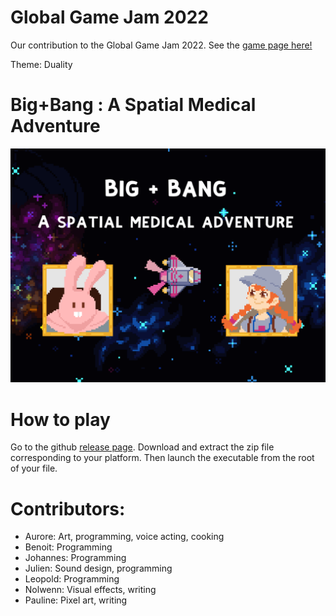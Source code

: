 # Global Game Jam 2022
Our contribution to the Global Game Jam 2022.
See the [game page here!](https://globalgamejam.org/2022/games/big-bang-spatial-medical-adventure-0)

Theme: Duality

# Big+Bang : A Spatial Medical Adventure

![icon](https://github.com/Rormattio/GGJ2022/blob/main/readme_img.png?raw=true)

# How to play

Go to the github [release page](https://github.com/Rormattio/GGJ2022/releases/tag/v1.0.0).
Download and extract the zip file corresponding to your platform. Then launch
the executable from the root of your file.

# Contributors:
* Aurore: Art, programming, voice acting, cooking
* Benoit: Programming
* Johannes: Programming
* Julien: Sound design, programming
* Leopold: Programming
* Nolwenn: Visual effects, writing
* Pauline: Pixel art, writing

